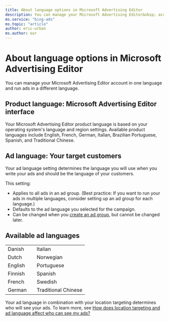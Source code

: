 ```yaml
---
title: About language options in Microsoft Advertising Editor
description: You can manage your Microsoft Advertising Editor&nbsp; account in one language and run ads in a different language.
ms.service: "bing-ads"
ms.topic: "article"
author: eric-urban
ms.author: eur
---
```


# About language options in Microsoft Advertising Editor

You can manage your Microsoft Advertising Editor&nbsp;account in one language and run ads in a different language.

## Product language: Microsoft Advertising Editor interface

Your Microsoft Advertising Editor product language is based on your operating system's language and region settings. Available product languages include English, French, German, Italian, Brazilian Portuguese, Spanish, and Traditional Chinese.

## Ad language: Your target customers

Your ad language setting determines the language you will use when you write your ads and should be the language of your customers.

This setting:

- Applies to all ads in an ad group. (Best practice: If you want to run your ads in multiple languages, consider setting up an ad group for each language.)
- Defaults to the ad language you selected for the campaign.
- Can be changed when you [create an ad group](./hlp_BAE_PROC_CreateAdGroups.md), but cannot be changed later.

## Available ad languages

<table>
  <tr>
    <td>
        Danish
      </td>
    <td></td>
    <td>
        Italian
      </td>
  </tr>
  <tr>
    <td>
        Dutch
      </td>
    <td></td>
    <td>
        Norwegian
      </td>
  </tr>
  <tr>
    <td>
        English
      </td>
    <td></td>
    <td>
        Portuguese
      </td>
  </tr>
  <tr>
    <td>
        Finnish
      </td>
    <td></td>
    <td>
        Spanish
      </td>
  </tr>
  <tr>
    <td>
        French
      </td>
    <td></td>
    <td>
        Swedish
      </td>
  </tr>
  <tr>
    <td>
        German
      </td>
    <td></td>
    <td>
        Traditional Chinese
      </td>
  </tr>
</table>

Your ad language in combination with your location targeting determines who will see your ads. To learn more, see [How does location targeting and ad language affect who can see my ads?](./hlp_BAE_CONC_LocTargetAndLang.md)


